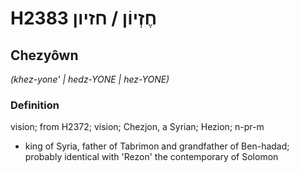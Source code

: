 # H2383 חֶזְיוֹן / חזיון

## Chezyôwn

_(khez-yone' | hedz-YONE | hez-YONE)_

### Definition

vision; from H2372; vision; Chezjon, a Syrian; Hezion; n-pr-m

- king of Syria, father of Tabrimon and grandfather of Ben-hadad; probably identical with 'Rezon' the contemporary of Solomon
